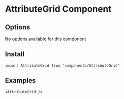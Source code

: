 # AttributeGrid Component


## Options
No options available for this component

## Install
```
import AttributeGrid from 'components/AttributeGrid'
```

## Examples
```
<AttributeGrid />
```